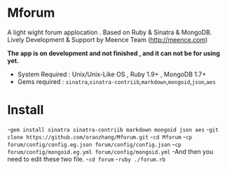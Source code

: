 Mforum
======
A light wight forum applocation . Based on Ruby & Sinatra & MongoDB.
Lively Development & Support by Meence Team (http://meence.com)  

**The app is on development and not finished , and it can not be for using yet.**

- System Required : Unix/Unix-Like OS , Ruby 1.9+ , MongoDB 1.7+
- Gems required : `sinatra`,`sinatra-contriib`,`markdown`,`mongoid`,`json`,`aes`


Install
======
-`gem install sinatra sinatra-contriib markdown mongoid json aes`
-`git clone https://github.com/oranzhang/Mforum.git`
-`cd Mforum`
-`cp forum/config/config.eg.json forum/config/config.json`
-`cp forum/config/mongoid.eg.yml forum/config/mongoid.yml`
-And then you need to edit these two file.
-`cd forum`
-`ruby ./forum.rb`
